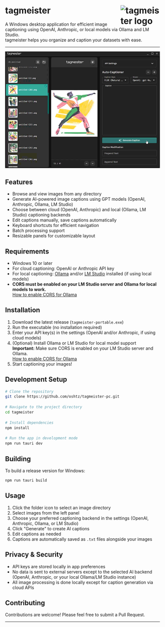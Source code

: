 # tagmeister <img src="https://github.com/oshtz/tagmeister-osx/blob/main/tagmeister/Assets.xcassets/AppIcon.appiconset/AppIcon256%201.png?raw=true" alt="tagmeister logo" width="128" align="right"/>

A Windows desktop application for efficient image captioning using OpenAI, Anthropic, or local models via Ollama and LM Studio.  
tagmeister helps you organize and caption your datasets with ease.

---

<div align="center">

  <img src="public/tagmeister-gif.gif" alt="Demo" />

</div>

## Features

- Browse and view images from any directory
- Generate AI-powered image captions using GPT models (OpenAI, Anthropic, Ollama, LM Studio)
- Choose between cloud (OpenAI, Anthropic) and local (Ollama, LM Studio) captioning backends
- Edit captions manually, save captions automatically
- Keyboard shortcuts for efficient navigation
- Batch processing support
- Resizable panels for customizable layout

## Requirements

- Windows 10 or later
- For cloud captioning: OpenAI or Anthropic API key
- For local captioning: [Ollama](https://ollama.com/) and/or [LM Studio](https://lmstudio.ai/) installed (if using local models)
- **CORS must be enabled on your LM Studio server and Ollama for local models to work.**  
  [How to enable CORS for Ollama](https://objectgraph.com/blog/ollama-cors/)

## Installation

1. Download the latest release (`tagmeister-portable.exe`)
2. Run the executable (no installation required)
3. Enter your API key(s) in the settings (OpenAI and/or Anthropic, if using cloud models)
4. (Optional) Install Ollama or LM Studio for local model support  
   **Important:** Make sure CORS is enabled on your LM Studio server and Ollama.  
   [How to enable CORS for Ollama](https://objectgraph.com/blog/ollama-cors/)
5. Start captioning your images!

## Development Setup

```bash
# Clone the repository
git clone https://github.com/oshtz/tagmeister-pc.git

# Navigate to the project directory
cd tagmeister

# Install dependencies
npm install

# Run the app in development mode
npm run tauri dev
```

## Building

To build a release version for Windows:

```bash
npm run tauri build
```

## Usage

1. Click the folder icon to select an image directory
2. Select images from the left panel
3. Choose your preferred captioning backend in the settings (OpenAI, Anthropic, Ollama, or LM Studio)
4. Click "Generate" to create AI captions
5. Edit captions as needed
6. Captions are automatically saved as `.txt` files alongside your images

## Privacy & Security

- API keys are stored locally in app preferences
- No data is sent to external servers except to the selected AI backend (OpenAI, Anthropic, or your local Ollama/LM Studio instance)
- All image processing is done locally except for caption generation via cloud APIs

## Contributing

Contributions are welcome! Please feel free to submit a Pull Request.

---
